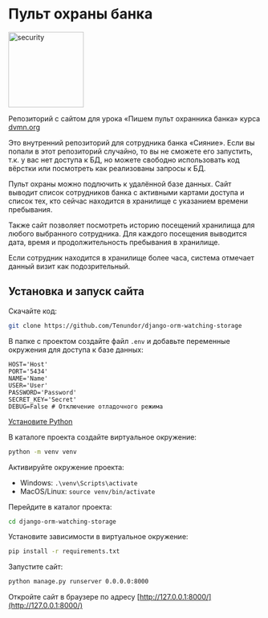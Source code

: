 # Пульт охраны банка
<img src="https://dvmn.org/media/lessons/Django_1-st_LVl_003.png" alt="security" width="150"/>

Репозиторий с сайтом для урока «Пишем пульт охранника банка» курса [dvmn.org](https://dvmn.org/modules/)

Это внутренний репозиторий для сотрудника банка «Сияние». Если вы попали в этот репозиторий случайно, то вы не сможете его запустить, т.к. у вас нет доступа к БД, но можете свободно использовать код вёрстки или посмотреть как реализованы запросы к БД.

Пульт охраны можно подлючить к удалённой базе данных. Сайт выводит список сотрудников банка с активными картами доступа и список тех, кто сейчас находится в хранилище с указанием времени пребывания.

Также сайт позволяет посмотреть историю посещений хранилища для любого выбранного сотрудника. Для каждого посещения выводится дата, время и продолжительность пребывания в хранилище.

Если сотрудник находится в хранилище более часа, система отмечает данный визит как подозрительный.

## Установка и запуск сайта
Скачайте код:
```sh
git clone https://github.com/Tenundor/django-orm-watching-storage
```
В папке с проектом создайте файл `.env` и добавьте переменные окружения для доступа к базе данных:
```
HOST='Host' 
PORT='5434'
NAME='Name'
USER='User'
PASSWORD='Password'
SECRET_KEY='Secret'
DEBUG=False # Отключение отладочного режима
```
[Установите Python](https://www.python.org/)

В каталоге проекта создайте виртуальное окружение:
```sh
python -m venv venv
```
Активируйте окружение проекта:
- Windows: ``.\venv\Scripts\activate``
- MacOS/Linux: ``source venv/bin/activate``

Перейдите в каталог проекта:
```sh 
cd django-orm-watching-storage
```
Установите зависимости в виртуальное окружение:
```sh 
pip install -r requirements.txt
```
Запустите сайт:
```sh
python manage.py runserver 0.0.0.0:8000
```
Откройте сайт в браузере по адресу [http://127.0.0.1:8000/](http://127.0.0.1:8000/)


